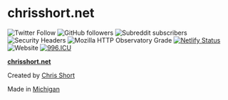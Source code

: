 # chrisshort.net

![Twitter Follow](https://img.shields.io/twitter/follow/ChrisShort?style=social)
![GitHub followers](https://img.shields.io/github/followers/chris-short?style=social)
![Subreddit subscribers](https://img.shields.io/reddit/subreddit-subscribers/devopsish?style=social)
![Security Headers](https://img.shields.io/security-headers?url=https%3A%2F%2Fchrisshort.net)
![Mozilla HTTP Observatory Grade](https://img.shields.io/mozilla-observatory/grade-score/chrisshort.net?publish)
[![Netlify Status](https://api.netlify.com/api/v1/badges/de93504e-cc4e-44a7-a436-b0c9d5b826d6/deploy-status)](https://app.netlify.com/sites/chrisshort/deploys)
![Website](https://img.shields.io/website?url=https%3A%2F%2Fchrisshort.net)
[![996.ICU](https://img.shields.io/badge/link-996.icu-red.svg)](https://996.icu)

[**chrisshort.net**](https://chrisshort.net)

Created by [Chris Short](https://chrisshort.net/)

Made in [Michigan](https://www.michigan.org/)
